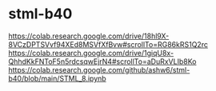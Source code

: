 # stml-b40

https://colab.research.google.com/drive/18hl9X-8VCzDPTSVvf94XEd8MSVfXfBvw#scrollTo=RG86kRS1Q2rc
https://colab.research.google.com/drive/1giqU8x-QhhdKkFNToF5n5rdcsqwEjrN4#scrollTo=aDuRxVLIb8Ko
https://colab.research.google.com/github/ashw6/stml-b40/blob/main/STML_8.ipynb




